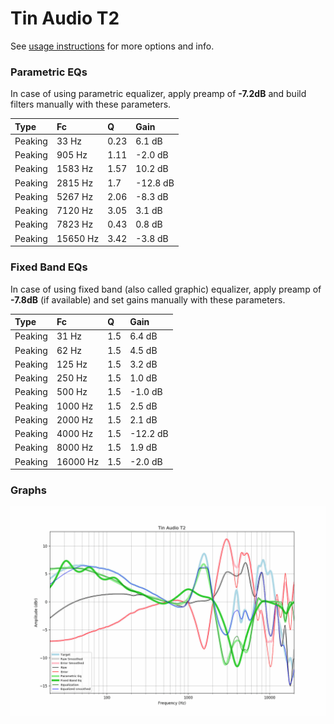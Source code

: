 # Tin Audio T2
See [usage instructions](https://github.com/jaakkopasanen/AutoEq#usage) for more options and info.

### Parametric EQs
In case of using parametric equalizer, apply preamp of **-7.2dB** and build filters manually
with these parameters. 


| Type    | Fc       |    Q | Gain     |
|:--------|:---------|:-----|:---------|
| Peaking | 33 Hz    | 0.23 | 6.1 dB   |
| Peaking | 905 Hz   | 1.11 | -2.0 dB  |
| Peaking | 1583 Hz  | 1.57 | 10.2 dB  |
| Peaking | 2815 Hz  | 1.7  | -12.8 dB |
| Peaking | 5267 Hz  | 2.06 | -8.3 dB  |
| Peaking | 7120 Hz  | 3.05 | 3.1 dB   |
| Peaking | 7823 Hz  | 0.43 | 0.8 dB   |
| Peaking | 15650 Hz | 3.42 | -3.8 dB  |

### Fixed Band EQs
In case of using fixed band (also called graphic) equalizer, apply preamp of **-7.8dB**
(if available) and set gains manually with these parameters.

| Type    | Fc       |   Q | Gain     |
|:--------|:---------|:----|:---------|
| Peaking | 31 Hz    | 1.5 | 6.4 dB   |
| Peaking | 62 Hz    | 1.5 | 4.5 dB   |
| Peaking | 125 Hz   | 1.5 | 3.2 dB   |
| Peaking | 250 Hz   | 1.5 | 1.0 dB   |
| Peaking | 500 Hz   | 1.5 | -1.0 dB  |
| Peaking | 1000 Hz  | 1.5 | 2.5 dB   |
| Peaking | 2000 Hz  | 1.5 | 2.1 dB   |
| Peaking | 4000 Hz  | 1.5 | -12.2 dB |
| Peaking | 8000 Hz  | 1.5 | 1.9 dB   |
| Peaking | 16000 Hz | 1.5 | -2.0 dB  |

### Graphs
![](https://raw.githubusercontent.com/banbeucmas/AutoEq/master/results/banbeucmas/Tin%20Audio%20T2%20(Camfire%20Audio%20IO)/Tin%20Audio%20T2.png)